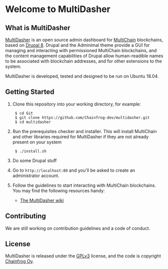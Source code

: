 # Welcome to MultiDasher

## What is MultiDasher

[MultiDasher](http://www.multidasher.org/) is an open source admin dashboard for [MultiChain](http://www.multichain.com/) blockchains, based on [Drupal 8](http://www.drupal.org/). Drupal and the Adminimal theme provide a GUI for managing and interacting with permissioned MultiChain blockchains, and the content management capabilities of Drupal allow human-readible names to be associated with blockchain addresses, and for other extensions to the system.

MultiDasher is developed, tested and designed to be run on Ubuntu 18.04.

## Getting Started

1. Clone this repository into your working directory, for example:

        $ cd Git
        $ git clone https://github.com/Chainfrog-dev/multidasher.git
        $ cd multidasher
        
2. Run the prerequisites checker and installer. This will install MultiChain and other libraries required for MultiDasher if they are not already present on your system

        $ ./install.sh
        
3. Do some Drupal stuff

4. Go to `http://localhost:80` and you'll be asked to create an administrator account.

5. Follow the guidelines to start interacting with MultiChain blockchains. You may find
   the following resources handy:
    * [The MultiDasher wiki](https://github.com/Chainfrog-dev/multidasher/wiki)

## Contributing

We are still working on contribution guidelines and a code of conduct.

## License

MultiDasher is released under the [GPLv3](http://www.gnu.org/licenses/gpl.html) license, and the code is copyright [Chainfrog Oy](http://www.chainfrog.com/).
